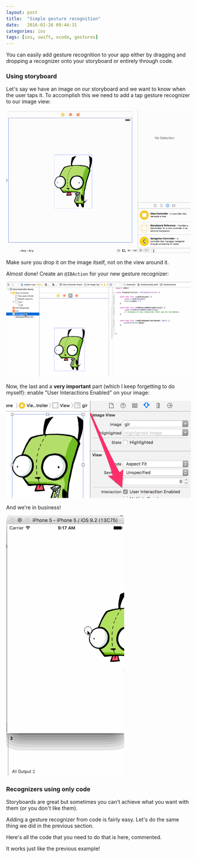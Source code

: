 ```yaml
---
layout: post
title:  "Simple gesture recognition"
date:   2016-01-26 09:44:31
categories: ios
tags: [ios, swift, xcode, gestures]
---
```


You can easily add gesture recognition to your app either by dragging and dropping a recognizer onto your storyboard or entirely through code.

### Using storyboard

Let's say we have an image on our storyboard and we want to know when the user taps it. To accomplish this we need to add a tap gesture recognizer to our image view:

![Add tap gesture recognizer](/images/2016-01-26/add-tap-gesture.gif)

Make sure you drop it on the image itself, not on the view around it.

Almost done! Create an `@IBAction` for your new gesture recognizer:

![Create an @IBAction](/images/2016-01-26/create-ibaction.gif)

Now, the last and a **very important** part (which I keep forgetting to do myself): enable "User Interactions Enabled" on your image:

![Enable user interactions](/images/2016-01-26/enable-interactions.png)

And we're in business!

![Taps!](/images/2016-01-26/demo-1.gif)

### Recognizers using only code

Storyboards are great but sometimes you can't achieve what you want with them (or you don't like them).

Adding a gesture recognizer from code is fairly easy. Let's do the same thing we did in the previous section.

Here's all the code that you need to do that is here, commented.

<script src="https://gist.github.com/diversario/bf9ebf6a1c92ed95b3a9.js"></script>

It works just like the previous example!
